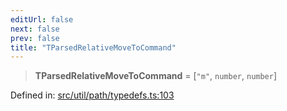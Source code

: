 ```yaml
---
editUrl: false
next: false
prev: false
title: "TParsedRelativeMoveToCommand"
---
```


> **TParsedRelativeMoveToCommand** = \[`"m"`, `number`, `number`\]

Defined in: [src/util/path/typedefs.ts:103](https://github.com/fabricjs/fabric.js/blob/e114448a1bce9b68a3e1bba337bc0c83a35c1aa5/src/util/path/typedefs.ts#L103)
